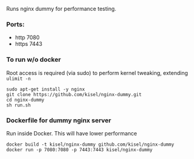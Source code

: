 Runs nginx dummy for performance testing.

### Ports:
- http  7080
- https 7443

### To run w/o docker
Root access is required (via sudo) to perform kernel tweaking, extending `ulimit -n`

    sudo apt-get install -y nginx
    git clone https://github.com/kisel/nginx-dummy.git
    cd nginx-dummy
    sh run.sh

### Dockerfile for dummy nginx server
Run inside Docker. This will have lower performance

    docker build -t kisel/nginx-dummy github.com/kisel/nginx-dummy
    docker run -p 7080:7080 -p 7443:7443 kisel/nginx-dummy

